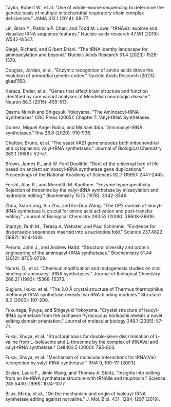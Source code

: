 Taylor, Robert W., et al. "Use of whole-exome sequencing to determine the genetic basis of multiple mitochondrial respiratory chain complex deficiences." JAMA 312.1 (2014): 68-77.

Lin, Brian Y., Patricia P. Chan, and Todd M. Lowe. "tRNAviz: explore and visualize tRNA sequence features." Nucleic acids research 47.W1 (2019): W542-W547.

Giegé, Richard, and Gilbert Eriani. "The tRNA identity landscape for aminoacylation and beyond." Nucleic Acids Research 51.4 (2023): 1528-1570.


Douglas, Jordan, et al. "Enzymic recognition of amino acids drove the evolution of primordial genetic codes." Nucleic Acids Research (2023): gkad1160.

Karaca, Ender, et al. "Genes that affect brain structure and function identified by rare variant analyses of Mendelian neurologic disease." Neuron 88.3 (2015): 499-513.

Osamu Nureki and Shigeyuki Yokoyama. "The Aminoacyl-tRNA Synthetases" CRC Press (2005): Chapter 7: Valyl-tRNA Synthetases.



Gomez, Miguel Angel Rubio, and Michael Ibba. "Aminoacyl-tRNA synthetases." Rna 26.8 (2020): 910-936.



Chatton, Bruno, et al. "The yeast VAS1 gene encodes both mitochondrial and cytoplasmic valyl-tRNA synthetases." Journal of Biological Chemistry 263.1 (1988): 52-57.




Brown, James R., and W. Ford Doolittle. "Root of the universal tree of life based on ancient aminoacyl-tRNA synthetase gene duplications." Proceedings of the National Academy of Sciences 92.7 (1995): 2441-2445.




Fersht, Alan R., and Meredith M. Kaethner. "Enzyme hyperspecificity. Rejection of threonine by the valyl-tRNA synthetase by misacylation and hydrolytic editing." Biochemistry 15.15 (1976): 3342-3346.



Zhou, Xiao-Long, Bin Zhu, and En-Duo Wang. "The CP2 domain of leucyl-tRNA synthetase is crucial for amino acid activation and post-transfer editing." Journal of Biological Chemistry 283.52 (2008): 36608-36616.



Starzyk, Ruth M., Teresa A. Webster, and Paul Schimmel. "Evidence for dispensable sequences inserted into a nucleotide fold." Science 237.4822 (1987): 1614-1618.




Perona, John J., and Andrew Hadd. "Structural diversity and protein engineering of the aminoacyl-tRNA synthetases." Biochemistry 51.44 (2012): 8705-8729.




Nureki, O., et al. "Chemical modification and mutagenesis studies on zinc binding of aminoacyl-tRNA synthetases." Journal of Biological Chemistry 268.21 (1993): 15368-15373.





Sugiura, Ikuko, et al. "The 2.0 Å crystal structure of Thermus thermophilus methionyl-tRNA synthetase reveals two RNA-binding modules." Structure 8.2 (2000): 197-208.



Fukunaga, Ryuya, and Shigeyuki Yokoyama. "Crystal structure of leucyl-tRNA synthetase from the archaeon Pyrococcus horikoshii reveals a novel editing domain orientation." Journal of molecular biology 346.1 (2005): 57-71.





Fukai, Shuya, et al. "Structural basis for double-sieve discrimination of L-valine from L-isoleucine and L-threonine by the complex of tRNAVal and valyl-tRNA synthetase." Cell 103.5 (2000): 793-803.

Fukai, Shuya, et al. "Mechanism of molecular interactions for tRNA(Val) recognition by valyl-tRNA synthetase." RNA 9, 100-111 (2003).


Silvian, Laura F., Jimin Wang, and Thomas A. Steitz. "Insights into editing from an ile-tRNA synthetase structure with tRNAile and mupirocin." Science 285.5430 (1999): 1074-1077.


Bilus, Mirna, et al., "On the mechanism and origin of isoleuyl-tRNA synthetase editing against norvaline." J. Mol. Biol. 431, 1284-1297 (2019).

